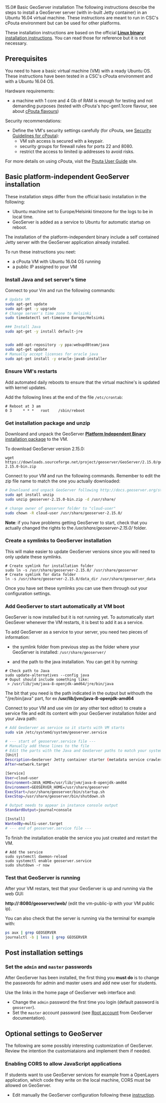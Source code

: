 15.0# Basic GeoServer installation
The following instructions describe the steps to install a GeoServer server (with in-built Jetty container) in an Ubuntu 16.04 virtual machine. These instructions are meant to run in CSC's cPouta environment but can be used for other platforms.

These installation instructions are based on the official [**Linux binary** installation instructions](
http://docs.geoserver.org/maintain/en/user/installation/linux.html). You can read those for reference but it is not necessary.

## Prerequisites
You need to have a basic virtual machine (VM) with a ready Ubuntu OS. These instructions have been tested in a CSC's cPouta environment and with a Ubuntu 16.04 OS.

Hardware requirements:
- a machine with 1 core and 4 Gb of RAM is enough for testing and not demanding purposes (tested with cPouta's hpc-gen1.1core flavour, see about [cPouta flavours](https://research.csc.fi/pouta-flavours))

Security recommendations:
- Define the VM's security settings carefully (for cPouta, see [Security Guidelines for cPouta](https://research.csc.fi/pouta-security)):
  - VM ssh access is secured with a keypair.
  - security groups for firewall rules for ports 22 and 8080.
  - restrict the access to limited ip addresses to avoid risks.

For more details on using cPouta, visit the [Pouta User Guide](https://research.csc.fi/pouta-user-guide) site.

## Basic platform-independent GeoServer installation
These installation steps differ from the official basic installation in the following:
- Ubuntu machine set to Europe/Helsinki timezone for the logs to be in local time.
- GeoServer is added as a service to Ubuntu for automatic startup on reboot.

The installation of the platform-independent binary include a self contained
Jetty server with the GeoServer application already installed.

To run these instructions you neet:
- a cPouta VM with Ubuntu 16.04 OS running
- a public IP assigned to your VM

### Install Java and set server's time
Connect to your Vm and run the following commands:

````bash
# Update VM
sudo apt-get update
sudo apt-get -y upgrade
# Change server's time zone to Helsinki
sudo timedatectl set-timezone Europe/Helsinki

### Install Java
sudo apt-get -y install default-jre


sudo add-apt-repository -y ppa:webupd8team/java
sudo apt-get update
# Manually accept licenses for oracle java
sudo apt-get install -y oracle-java8-installer
````

### Ensure VM's restarts
Add automated daily reboots to ensure that the virtual machine's is updated with kernel updates.

Add the following lines at the end of the file `/etc/crontab`:
```
# Reboot at 3 am
0 3     * * *   root    /sbin/reboot
```

### Get installation package and unzip

Downloand and unpack the GeoServer [**Platform Independent Binary** installation package](http://geoserver.org/release/maintain/) to the VM.

To download GeoServer version 2.15.0:
```shell
wget https://downloads.sourceforge.net/project/geoserver/GeoServer/2.15.0/geoserver-2.15.0-bin.zip
```

Connect to your VM and run the following commands. Remember to edit the zip file name to match the one you actually downloaded:

```bash
# Downloand and unpack GeoServer following http://docs.geoserver.org/stable/en/user/installation/linux.html
sudo apt install unzip
sudo unzip geoserver-2.15.0-bin.zip -d /usr/share/

# change owner of geoserver folder to "cloud-user"
sudo chown -R cloud-user /usr/share/geoserver-2.15.0/
```

**Note**:  if you have problems getting GeoServer to start, check that you actually changed the rights to the */usr/share/geoserver-2.15.0/* folder.

###  Create a symlinks to GeoServer installation
This will make easier to update GeoServer versions since you will need to only update these symlinks.
```
# Create symlink for installation folder
sudo ln -s /usr/share/geoserver-2.15.0/ /usr/share/geoserver
# Create symlink for data folder
ln -s /usr/share/geoserver-2.15.0/data_dir /usr/share/geoserver_data
```

Once you have set these symlinks you can use them through out your configuration settings.

### Add GeoServer to start automatically at VM boot
GeoServer is now installed but it is not running yet. To automatically start
GeoSever whenever the VM restarts, it is best to add it as a service.

To add GeoServer as a service to your server, you need two pieces of information:

- the symlink folder from previous step as the folder where your GeoServer is installed: `/usr/share/geoserver/`

- and the path to the java installation. You can get it by running:
```
# Check path to Java
sudo update-alternatives --config java
# Ouput should include something like:
 > /usr/lib/jvm/java-8-openjdk-amd64/jre/bin/java
```
The bit that you need is the path indicated in the output but withouth the "/jre/bin/java" part, for ex **/usr/lib/jvm/java-8-openjdk-amd64**

Connect to your VM and use vim (or any other text editor) to create a service file and edit its content with your GeoServer installation folder and your
Java path:

````bash
# Add GeoServer as service so it starts with VM starts
sudo vim /etc/systemd/system/geoserver.service

# --- start of geoserver.service file ---
# Manually add these lines to the file
# Edit the parts with the Java and GeoServer paths to match your system
[Unit]
Description=GeoServer Jetty container starter (metadata service crawler)
After=network.target

[Service]
User=cloud-user
Environment=JAVA_HOME=/usr/lib/jvm/java-8-openjdk-amd64
Environment=GEOSERVER_HOME=/usr/share/geoserver
ExecStart=/usr/share/geoserver/bin/startup.sh
ExecStop=/usr/share/geoserver/bin/shutdown.sh

# Output needs to appear in instance console output
StandardOutput=journal+console

[Install]
WantedBy=multi-user.target
# --- end of geoserver.service file ---
````

To finish the installation enable the service you just created and restart the VM.

````
# Add the service
sudo systemctl daemon-reload
sudo systemctl enable geoserver.service
sudo shutdown -r now
````

### Test that GeoServer is running

After your VM restars, test that your GeoServer is up and running via the web GUI:

**http://<vm-public-ip>:8080/geoserver/web/** (edit the vm-public-ip with your VM public ip).

You can also check that the server is running via the terminal for example with:
```bash
ps aux | grep GEOSERVER
journalctl -b | less | grep GEOSERVER
```

## Post installation settings

### Set the `admin` and `master` passwords

After GeoServer has been installed, the first thing you **must do** is to change the passwords for admin and master users and add new user for students.

Use the links in the home page of GeoServer web interface and:
- Change the `admin` password the first time you login (default password is `geoserver`).
- Set the `master` account password (see [Root account](http://docs.geoserver.org/stable/en/user/security/root.html) from GeoServer documentation).

## Optional settings to GeoServer
The following are some possibly interesting customization of GeoServer. Review the intention the customiataions and implement them if needed.

### Enabling CORS to allow JavaScript applications
If students want to use GeoServer services for example from a OpenLayers application, which code they write on the local machine, CORS must be allowed on GeoServer.
- Edit manually the GeoServer configuration following these [instruction](http://docs.geoserver.org/latest/en/user/production/container.html#enable-cors).
